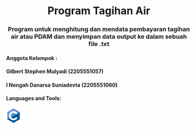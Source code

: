 <h1 align="center">Program Tagihan Air</h1>
<h3 align="center">Program untuk menghitung dan mendata pembayaran tagihan air atau PDAM dan menyimpan data output ke dalam sebuah file .txt</h3>
<h4>Anggota Kelompok :</h4>
<h4>Gilbert Stephen Mulyadi (2205551057)</h4>
<h4>I Nengah Danarsa Suniadevta (2205551060)</h4>
<h4 align="left">Languages and Tools:</h4>
<p align="left"> <a href="https://www.cprogramming.com/" target="_blank" rel="noreferrer"> <img src="https://raw.githubusercontent.com/devicons/devicon/master/icons/c/c-original.svg" alt="c" width="40" height="40"/> </a></p>
